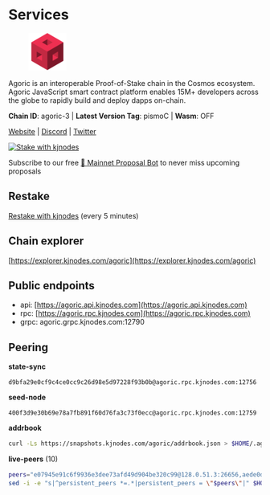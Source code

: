# Services

<figure><img src="https://raw.githubusercontent.com/kj89/cosmos-images/main/logos/agoric.png" alt=""><figcaption></figcaption></figure>

Agoric is an interoperable Proof-of-Stake chain in the Cosmos ecosystem.  Agoric JavaScript smart contract platform enables 15M+ developers across the  globe to rapidly build and deploy dapps on-chain.

**Chain ID**: agoric-3 | **Latest Version Tag**: pismoC | **Wasm**: OFF

[Website](https://agoric.com) | [Discord](https://discord.com/invite/qDW8DRes4s) | [Twitter](https://twitter.com/agoric)

[![Stake with kjnodes](https://i.ibb.co/cr44Q8j/button-stake-with-kjnodes.png)](https://restake.app/agoric/agoricvaloper1ku5sm2twlsywdrp4wz3kfwgyrtqtp0lpr3nvk8)

Subscribe to our free [🤖 Mainnet Proposal Bot](https://t.me/kjnodes_proposal_bot) to never miss upcoming proposals

## Restake

[Restake with kjnodes](https://restake.app/agoric/agoricvaloper1ku5sm2twlsywdrp4wz3kfwgyrtqtp0lpr3nvk8) (every 5 minutes)
## Chain explorer
[https://explorer.kjnodes.com/agoric](https://explorer.kjnodes.com/agoric)

## Public endpoints

* api: [https://agoric.api.kjnodes.com](https://agoric.api.kjnodes.com)
* rpc: [https://agoric.rpc.kjnodes.com](https://agoric.rpc.kjnodes.com)
* grpc: agoric.grpc.kjnodes.com:12790

## Peering

**state-sync**

```text
d9bfa29e0cf9c4ce0cc9c26d98e5d97228f93b0b@agoric.rpc.kjnodes.com:12756
```

**seed-node**

```text
400f3d9e30b69e78a7fb891f60d76fa3c73f0ecc@agoric.rpc.kjnodes.com:12759
```

**addrbook**
```bash
curl -Ls https://snapshots.kjnodes.com/agoric/addrbook.json > $HOME/.agoric/config/addrbook.json
```

**live-peers** (10)
```bash
peers="e07945e91c6f9936e3dee73afd49d904be320c99@128.0.51.3:26656,aede0d57cd77051cf1270675fa770c22e8074501@64.32.40.117:26656,d56af8cb0716909f9b804e7dec8c1d34ae4eed16@65.108.142.81:26676,0464c8dded70d01f5ab50a8d6047a6b27ddf2ccd@84.244.95.232:26656,ca4c3b9d0cf78d934a3b972c328db2e4a9a66c42@64.32.40.114:26656,f8ff12a774770fea36beadb303ccffc86863c6ec@65.109.69.59:14456,b2406ba97421a9030bed25560c99b25965b6c336@135.181.2.54:26656,96c998f1a59b108a24249da4132fb8f603ae7daf@95.217.118.121:26656,d9bfa29e0cf9c4ce0cc9c26d98e5d97228f93b0b@65.109.88.38:12756,711f6f36a6ec3924b6d721de6adce604092e59f2@116.202.226.169:26656"
sed -i -e "s|^persistent_peers *=.*|persistent_peers = \"$peers\"|" $HOME/.agoric/config/config.toml
```
